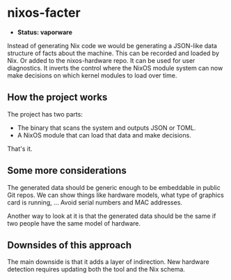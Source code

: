 # nixos-facter

* **Status: vaporware**

Instead of generating Nix code we would be generating a JSON-like data structure of facts about the machine.
This can be recorded and loaded by Nix. Or added to the nixos-hardware repo.
It can be used for user diagnostics.
It inverts the control where the NixOS module system can now make decisions on which kernel modules to load over time.

## How the project works

The project has two parts:

- The binary that scans the system and outputs JSON or TOML.
- A NixOS module that can load that data and make decisions.

That's it.

## Some more considerations

The generated data should be generic enough to be embeddable in public Git repos.
We can show things like hardware models, what type of graphics card is running, ...
Avoid serial numbers and MAC addresses.

Another way to look at it is that the generated data should be the same if two people have the same model of hardware.

## Downsides of this approach

The main downside is that it adds a layer of indirection. New hardware detection requires updating both the tool and the Nix schema.
